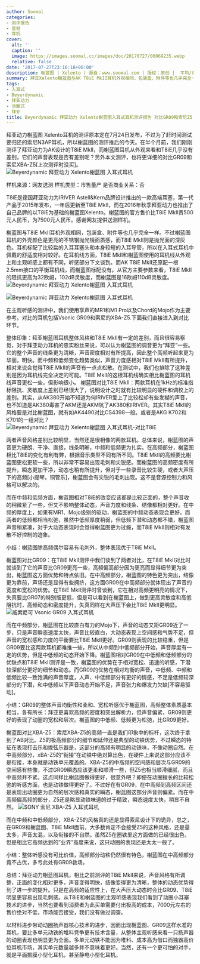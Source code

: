```yaml
---
author: Soomal
categories:
- 测评报告
- 音频
- 耳机
cover:
  alt: ''
  caption: ''
  image: https://images.soomal.cc/images/doc/20170727/00069235.webp
  relative: false
date: '2017-07-27T23:16:18+08:00'
description: 榭蓝图 | Xelento | 源自：www.soomal.com | 版权：原创 |  平均/总评分：08.55/325
summary: 拜亚Xelento榭蓝图与AK T8iE MkII耳机外观相同，包装盒、附件等也几乎完全一样，但在主要参数阻抗和灵敏度上有明显不同，说明拜亚在调校和硬件设计上有明显差别。本文测评在T8iE测评基础上，加入榭蓝图、GR09和索尼Z5的对比，结果如何？
tags:
- 入耳式
- Beyerdynamic
- 拜亚动力
- 动圈式
- 拜亚
title: Beyerdynamic 拜亚动力 Xelento榭蓝图入耳式耳机测评报告 对比GR09和索尼Z5
---
```


拜亚动力榭蓝图 Xelento耳机的测评原本定在7月24日发布，不过为了赶时间测试要归还的索尼N3AP耳机，所以榭蓝图的测评推后的今天。在半个月前，我们刚刚测评了拜亚动力为AK设计的T8iE MkII，而榭蓝图耳机从外观来看和T8iE几乎没有差别，它们的声音表现是否有差别呢？另外本文测评，也将更详细的对比GR09和索尼XBA-Z5[上次测评时没买]。
![Beyerdynamic 拜亚动力 Xelento榭蓝图 入耳式耳机](https://images.soomal.cc/images/doc/20170714/00069026.webp)





样机来源：网友送测
样机类型：市售量产
是否商业关系：否

T8iE是德国拜亚动力为IRIVER Astell&Kern品牌设计推出的一款高端耳塞，第一代产品于2015年发布，一年后更新至T8iE MkII，而在2016年秋季拜亚动力也推出了自己品牌的以T8iE为基础的榭蓝图Xelento。榭蓝图的官方售价比T8iE MkII贵500元人民币，为7500元人民币。感谢网友提供送测样机。

榭蓝图与T8iE MkII耳机外观相同，包装盒、附件等也几乎完全一样。不过榭蓝图耳机的外壳颜色是更亮的不锈钢抛光镜面质感，而T8iE MkII则是抛光面的深灰色。耳机标配了比较扁的入耳耳塞头和本身较短的入耳导管，所以在入耳式耳机中佩戴的舒适度相对较好。在耳机线方面，T8iE MkII和榭蓝图使用的耳机线从外观上和主观听感上都有不同，听感部分下文谈到。而AK T8iE MkII还原配一根2.5mm接口的平衡耳机线，而榭蓝图标配没有。从官方主要参数来看，T8iE MkII的阻抗更高为32欧姆，102dB灵敏度，而榭蓝图是16欧姆110dB灵敏度。
![Beyerdynamic 拜亚动力 Xelento榭蓝图 入耳式耳机](https://images.soomal.cc/images/doc/20170714/00069027.webp)




![Beyerdynamic 拜亚动力 Xelento榭蓝图 入耳式耳机](https://images.soomal.cc/images/doc/20170714/00069034.webp)




在主观听感的测评中，我们使用享声的MR1和M1 Pro以及Chord的Mojo作为主要参考。对比的耳机包括Vsonic GR09和索尼的XBA-Z5.下面我们直接进入到对比环节。

整体印象：拜亚榭蓝图耳机整体风格和T8iE MkII有一定的差别，而且很容易察觉，对于拜亚动力耳机的忠实粉丝来说，可以认为榭蓝图的调音更为“拜亚”一些。它的整个声音的线条更为清晰，声音密度相对有所提高，因此整个高频听起来更为华丽，明快。而中频和低频变化趋势类似，声音力度感相对T8iE MkII有所提升，相对来说会觉得T8iE MkII的声音有一点点松散。在测试中，我们也排除了这种差别是因为耳机线完全决定的可能。T8iE MkII的这根耳机线确实相比榭蓝图的耳机线声音更松一些，但影响很小。
榭蓝图对比T8iE MkII：两款耳机在1kHz的标准指标阻抗、灵敏度上差别已经很大了，说明设计之时就有比较明显的硬件和调校上的差别。其实，从AK380开始不知道为何IRIVER爱上了比较松却有些发糊的声音，也不知道是AK380毒害了AKM还是AKM坑了AK380和IRIVER。其实T8iE MkII的风格要是对比榭蓝图，就有如AK4490对比CS4398一般。或者是AKG K702和K701的一组对比？
![Beyerdynamic 拜亚动力 Xelento榭蓝图 入耳式耳机-对比T8iE](https://images.soomal.cc/images/doc/20170714/00069036.webp)




两者声音风格差别比较明显，当然还是很相像的两款耳机。总体来说，榭蓝图的声音更为硬朗、干净、直接，线条明晰，中频和低频更为扎实。在高频部分，榭蓝图相比T8iE的变化有利有弊，根据音乐类型不同有所不同。T8iE MkII的高频要比榭蓝图更松更软一些，所以非常不容易出现毛刺和尖锐感。而榭蓝图的高频密度有所提升，瞬态更加干净，动态也稍有所提升，但对于一些录音比较生硬，或者大声压下的高频[小提琴，铜管乐]，榭蓝图会有尖锐的毛刺出现。这不是音源控制力和风格可以解决的。

而在中频和低频方面，榭蓝图相对T8iE的改变应该都是比较正面的，整个声音收的稍微紧了一些，但又不影响整体动态，声音力度和线条、结像都相对更好。在中频的厚度上，如果有MR1、Mojo级别的驱动，榭蓝图的中频动态表现会更好。而两者的低频都相当松弛，虽然中低频厚度稍弱，但低频下潜和动态都不错，榭蓝图声音稍紧凑，对于大动态表现时会觉得榭蓝图更为过瘾，而T8iE MkII则相对有发散不好控制的迹象。

小结：榭蓝图除高频偶尔容易有毛刺外，整体表现优于T8iE MkII。

榭蓝图对比GR09：在T8iE MkII测评中我们谈到了两者对比，在T8iE MkII对比时就谈到了它的声音比GR09更亮一些，高频偏高部分因为更亮而显得细节更为突出，榭蓝图这方面优势和特点依旧。在中高频部分，榭蓝图的特色更为突出，结像更为靠前，声场还是显得有些拥挤，这方面GR09在中高频部分就体现出了声音的宽度和宽松的优势。在T8iE MkII测评时曾谈到，它在相对高频更明亮的情况下，失真要比GR07的特别版更低，但是可以看到在榭蓝图上，做到更高灵敏度和高低阻抗时，高频动态和密度提升，失真同样在大声压下会比T8iE MkII更明显。
![威索尼可 Vsonic GR09 入耳式耳机](https://images.soomal.cc/images/doc/20170503/00067688.webp)




而在中频部分，榭蓝图在比较直白有力的Mojo下，声音的动态又距GR09近了一步，只是声音瞬态速度太快，声音比较直白，大动态表现上空间感和气势不足，但声音的宽松感和力度的平衡要比T8iE MkII更好。GR09则表现的比较稳重，但是GR09要比这两款耳机都难推一些，所以从中频到中低频部分开始，声音厚度有一定的优势，但是中低频的动态开始下降。榭蓝图相对GR09在中低频和低频部分的优缺点和T8iE MkII测评是一致，榭蓝图的优势在于相对宽松、迅速的听感，下潜较深部分更好的细节和动态。而GR09的优势在相对均衡的声音，中低频、中频和低频比较一致饱满的声音厚度，人声、中低频部分有更好的情感，不足是低频较深部分的下潜，和中低频以下声音动态开始不足，声音张力和爆发力欠缺[不容易驱动]。

小结：GR09的整体声音均衡性和柔和、宽松听感优于榭蓝图，高频整体素质基本相当，各有所长：拜亚更喜欢高频的密度和突出解析力，但声音偏紧，GR09则更好的表现了动圈的宽松和层次。榭蓝图的中低频、低频更为松弛，比GR09更好。

榭蓝图对比XBA-Z5：索尼XBA-Z5的高频一直是我们印象中的标杆，这次终于拿到了AB对比。Z5的极高频部分的细节和延伸还是典型的动铁优势，不过瞬态的特征在表现打击乐和拨弦乐器是，这部分的高频有明显的动铁味，不像动圈自然。在中高频部分，xBA-Z5的“衔接”在动铁中绝对算出色，在硬件上来说这部分应该不是衔接，本身就是动铁单元覆盖的。XBA-Z5的中高频的空间感和层次与GR09的空间感有些像，不过GR09瞬态应该更柔和顺滑一些，但Z5也相当顺滑细腻，而且中高频并不紧。这点同样比榭蓝图做得更好，很意外吧？即便在动圈擅长的比较松弛的听感方面，也是动铁做得更好了。不过好在有GR09，在中高频到高频区间还是表现出动圈更为自然的层次感和真实的瞬态，榭蓝图这部分声音则偏紧。而在中高频偏高频的部分，Z5还是略显动铁味道的过于精致，瞬态速度太快，稍显不自然。
![SONY 索尼 XBA-Z5 入耳式耳机](https://images.soomal.cc/images/doc/20160426/00060236.webp)




而在中频和中低频部分，XBA-Z5的风格真的还是显得索尼设计下的诡异，总之，在GR09和榭蓝图、T8iE MkII面前，大多数肯定不会接受Z5的这种风格，还是量太多，声音太混，以及衔接的不自然。虽然Z5在圈铁里这方面做的已经很出色，但是相比它高频达到的”业界”高度来说，这只动圈的表现还是太太一般了。

小结：整体听感没有可比价值，高频部分动铁仍然很有特色，榭蓝图在中高频部分竟不占优，多亏此处有GR09救场。

总结：拜亚动力榭蓝图耳机，相比之前测评的T8iE MkII来说，声音风格有所调整，正面的变化相对更多，声音变得明快，结像变得更为清晰，整体的动态优势得到了进一步的提升。只是在高频的适应性上，在大声压大动态时会比GR09、T8iE明显更容易出现毛刺感。从T8iE和榭蓝图的主观听感表现我们看到了动圈小耳塞技术的进步，当然也要看到消费者为此买单需要付出极高的成本，7000元左右的售价绝对不低，市场能否接受，我们没有做过调查。

以材料进步带动动圈扬声器核心技术的进步，因而出现榭蓝图、GR09这样水准的耳机，要比多单元动铁的堆料竞争更有技术含量，从整体主观听感来看一只扬声器的动圈表现也明显更为全面。多单元动铁不能因为堆料、成本高为借口而独霸高价位耳机市场，其实单元数量越多并不意味着更好。当然，还有一个更可怕的对手，就是平面振膜小型化耳机，甚至静电小型化耳机。